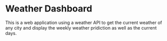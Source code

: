 # Weather Dashboard
This is a web application using a weather API to get the current weather of any city and display the weekly weather pridiction as well as the current days.
